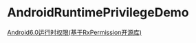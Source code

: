 # AndroidRuntimePrivilegeDemo
[Android6.0运行时权限(基于RxPermission开源库)](http://www.cnblogs.com/whycxb/p/6818685.html)
